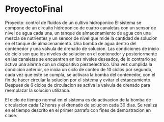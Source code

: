 # ProyectoFinal
Proyecto: control de fluidos de un cultivo hidroponico
El sistema se compone de un circuito hidroponico de cuatro canaletas con un sensor de
nivel de agua cada una, un tanque de almacenamiento de agua con una mezcla de nutrientes
y un sensor de nivel que mide la cantidad de solucion en el tanque de almacenamiento.
Una bomba de agua dentro del contenedor y una valvula de drenado de solucion.
Las condiciones de inicio de ciclo son que los niveles de solucion en el contenedor y
posteriormente en las canaletas se encuentren en los niveles deseados, de lo contrario
se activa una alarma con un dispositivo piezoelectrico. Una vez cumplida la condicion
anterior, se inicia un ciclo de conteo de 10 ciclos por segundo, cada vez que este se
cumpla, se activara la bomba del contenedor, con el fin de hacer circular la solucion
por el sistema y evitar el estancamiento. Despues de 6 ciclos de circulacion se activa
la valvula de drenado para reemplazar la solucion utilizada.

El ciclo de tiempo normal en el sistema es de activacion de la bomba de circulacion
cada 12 horas y el drenado de solucion cada 30 dias. Se realiza en el tiempo descrito
en el primer parrafo con fines de demostracion en clase.
